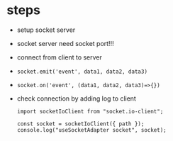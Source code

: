 # steps

- setup socket server
- socket server need socket port!!!
- connect from client to server
- `socket.emit('event', data1, data2, data3)`
- `socket.on('event', (data1, data2, data3)=>{})`
- check connection by adding log to client

  ```
  import socketIoClient from "socket.io-client";

  const socket = socketIoClient({ path });
  console.log("useSocketAdapter socket", socket);
  ```
